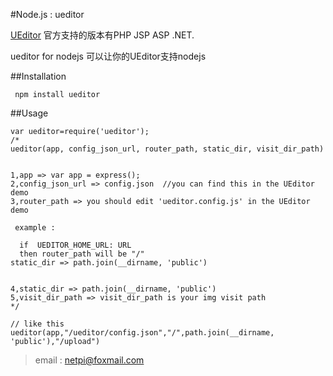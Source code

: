 #Node.js : ueditor


[UEditor](https://github.com/fex-team/ueditor) 官方支持的版本有PHP JSP ASP .NET.

ueditor for nodejs 可以让你的UEditor支持nodejs 



##Installation

```
 npm install ueditor

```

##Usage
```
var ueditor=require('ueditor');
/*
ueditor(app, config_json_url, router_path, static_dir, visit_dir_path)


1,app => var app = express();
2,config_json_url => config.json  //you can find this in the UEditor demo
3,router_path => you should edit 'ueditor.config.js' in the UEditor demo

 example : 
   
  if  UEDITOR_HOME_URL: URL
  then router_path will be "/"
static_dir => path.join(__dirname, 'public')


4,static_dir => path.join(__dirname, 'public')
5,visit_dir_path => visit_dir_path is your img visit path 
*/

// like this
ueditor(app,"/ueditor/config.json","/",path.join(__dirname, 'public'),"/upload")

```
>email : netpi@foxmail.com
